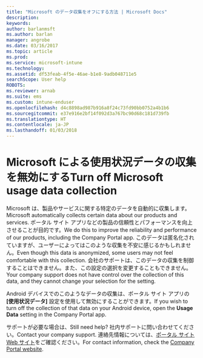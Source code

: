 ```yaml
---
title: "Microsoft のデータ収集をオフにする方法 | Microsoft Docs"
description: 
keywords: 
author: barlanmsft
ms.author: barlan
manager: angrobe
ms.date: 03/16/2017
ms.topic: article
ms.prod: 
ms.service: microsoft-intune
ms.technology: 
ms.assetid: df53feab-4f5e-46ae-b1e8-9adb048711e5
searchScope: User help
ROBOTS: 
ms.reviewer: arnab
ms.suite: ems
ms.custom: intune-enduser
ms.openlocfilehash: d4c8898ad987b916a8f24c73fd90bb0752a4b1b6
ms.sourcegitcommit: e37e916e2bf14f092d3a767bc90d68c181d739fb
ms.translationtype: HT
ms.contentlocale: ja-JP
ms.lasthandoff: 01/03/2018
---
```

# <a name="turn-off-microsoft-usage-data-collection"></a><span data-ttu-id="64f86-102">Microsoft による使用状況データの収集を無効にする</span><span class="sxs-lookup"><span data-stu-id="64f86-102">Turn off Microsoft usage data collection</span></span>

<span data-ttu-id="64f86-103">Microsoft は、製品やサービスに関する特定のデータを自動的に収集します。</span><span class="sxs-lookup"><span data-stu-id="64f86-103">Microsoft automatically collects certain data about our products and services.</span></span> <span data-ttu-id="64f86-104">ポータル サイト アプリなどの製品の信頼性とパフォーマンスを向上させることが目的です。</span><span class="sxs-lookup"><span data-stu-id="64f86-104">We do this to improve the reliability and performance of our products, including the Company Portal app.</span></span> <span data-ttu-id="64f86-105">このデータは匿名化されていますが、ユーザーによってはこのような収集を不安に感じるかもしれません。</span><span class="sxs-lookup"><span data-stu-id="64f86-105">Even though this data is anonymized, some users may not feel comfortable with this collection.</span></span> <span data-ttu-id="64f86-106">会社のサポートは、このデータの収集を制御することはできません。また、この設定の選択を変更することもできません。</span><span class="sxs-lookup"><span data-stu-id="64f86-106">Your company support does not have control over the collection of this data, and they cannot change your selection for the setting.</span></span>

<span data-ttu-id="64f86-107">Android デバイスでのこのようなデータの収集は、ポータル サイト アプリの **[使用状況データ]** 設定を使用して無効にすることができます。</span><span class="sxs-lookup"><span data-stu-id="64f86-107">If you wish to turn off the collection of that data on your Android device, open the **Usage Data** setting in the Company Portal app.</span></span>

<span data-ttu-id="64f86-108">サポートが必要な場合は、</span><span class="sxs-lookup"><span data-stu-id="64f86-108">Still need help?</span></span> <span data-ttu-id="64f86-109">社内サポートに問い合わせてください。</span><span class="sxs-lookup"><span data-stu-id="64f86-109">Contact your company support.</span></span> <span data-ttu-id="64f86-110">連絡先情報については、[ポータル サイト Web サイト](https://portal.manage.microsoft.com#HelpDeskDialog)をご確認ください。</span><span class="sxs-lookup"><span data-stu-id="64f86-110">For contact information, check the [Company Portal website](https://portal.manage.microsoft.com#HelpDeskDialog).</span></span>
